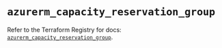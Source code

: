 # `azurerm_capacity_reservation_group`

Refer to the Terraform Registry for docs: [`azurerm_capacity_reservation_group`](https://registry.terraform.io/providers/hashicorp/azurerm/3.108.0/docs/resources/capacity_reservation_group).
